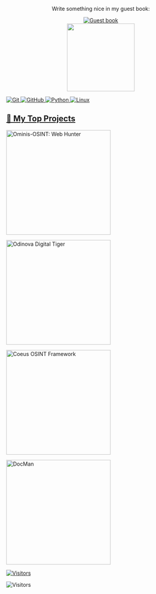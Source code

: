 <div align="center">
<p>Write something nice in my guest book:</p>
<a href="https://github.com/AnonCatalyst/AnonCatalyst/issues"><img src="https://github.com/fnky/fnky/raw/fnky/img/guestbook.gif" alt="Guest book" align="center"></a>
</div>


<div align="center">
  <a href="https://github.com/anoncatalyst">
  <img height="180em" src="https://github-readme-stats.vercel.app/api?username=anoncatalyst&show_icons=true&theme=cobalt&include_all_commits=true&count_private=true"/>
</div>



![Git](https://img.shields.io/badge/-Git-black?style=flat-square&logo=git)
![GitHub](https://img.shields.io/badge/-GitHub-181717?style=flat-square&logo=github)
![Python](https://img.shields.io/badge/-Python-black?style=flat-square&logo=Python)
![Linux](https://img.shields.io/badge/Linux-FCC624?style=flat-square&logo=linux&logoColor=black)

  <summary><h2>📘 My Top Projects</h2></summary>

  <p align="left">
    <a href="https://github.com/AnonCatalyst/Ominis-OSINT"><img width="278" src="https://github-readme-stats.vercel.app/api/pin/?username=AnonCatalyst&repo=Ominis-OSINT&theme=react&bg_color=1F222E&title_color=F85D7F&hide_border=true&icon_color=F8D866&show_icons=false" alt="Ominis-OSINT: Web Hunter"></a>

   <a href="https://github.com/AnonCatalyst/Odinova"><img width="278" src="https://github-readme-stats.vercel.app/api/pin/?username=AnonCatalyst&repo=Odinova&theme=react&bg_color=1F222E&title_color=F85D7F&hide_border=true&icon_color=F8D866&show_icons=false" alt="Odinova Digital Tiger"></a>

   <a href="https://github.com/AnonCatalyst/Coeus-OSINT-Framework"><img width="278" src="https://github-readme-stats.vercel.app/api/pin/?username=AnonCatalyst&repo=Coeus-OSINT-Framework&theme=react&bg_color=1F222E&title_color=F85D7F&hide_border=true&icon_color=F8D866&show_icons=false" alt="Coeus OSINT Framework"></a>
   
   <a href="https://github.com/AnonCatalyst/DocMan"><img width="278" src="https://github-readme-stats.vercel.app/api/pin/?username=AnonCatalyst&repo=DocMan&theme=react&bg_color=1F222E&title_color=F85D7F&hide_border=true&icon_color=F8D866&show_icons=false" alt="DocMan"></a>
  </p>
  
[![Visitors](https://api.visitorbadge.io/api/visitors?path=https%3A%2F%2Fgithub.com%2FAnonCatalyst&label=Profile%20Views&labelColor=%23697689&countColor=%23263759&style=plastic)](https://visitorbadge.io/status?path=https%3A%2F%2Fgithub.com%2FAnonCatalyst)

![Visitors](https://api.visitorbadge.io/api/visitors?path=https%3A%2F%2Fgithub.com%2FAnonCatalyst%2FOminis-OSINT&label=Ominis-OSINT%20Views&labelColor=%23697689&countColor=%23263759&style=plastic)
